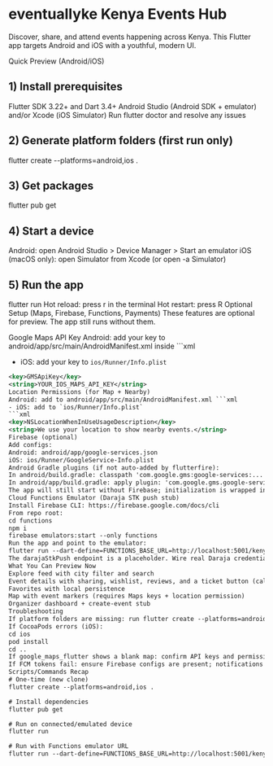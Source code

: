<h1>eventuallyke Kenya Events Hub</h1>
Discover, share, and attend events happening across Kenya. This Flutter app targets Android and iOS with a youthful, modern UI.

Quick Preview (Android/iOS)
<h2>1) Install prerequisites</h2>

Flutter SDK 3.22+ and Dart 3.4+
Android Studio (Android SDK + emulator) and/or Xcode (iOS Simulator)
Run flutter doctor and resolve any issues
<h2>2) Generate platform folders (first run only)</h2>

flutter create --platforms=android,ios .
<h2>3) Get packages</h2>

flutter pub get
<h2>4) Start a device</h2>

Android: open Android Studio > Device Manager > Start an emulator
iOS (macOS only): open Simulator from Xcode (or open -a Simulator)
<h2>5) Run the app</h2>

flutter run
Hot reload: press r in the terminal
Hot restart: press R
Optional Setup (Maps, Firebase, Functions, Payments)
These features are optional for preview. The app still runs without them.

Google Maps API Key
Android: add your key to android/app/src/main/AndroidManifest.xml inside <application> ```xml
- iOS: add your key to `ios/Runner/Info.plist`
```xml
<key>GMSApiKey</key>
<string>YOUR_IOS_MAPS_API_KEY</string>
Location Permissions (for Map + Nearby)
Android: add to android/app/src/main/AndroidManifest.xml ```xml
- iOS: add to `ios/Runner/Info.plist`
```xml
<key>NSLocationWhenInUseUsageDescription</key>
<string>We use your location to show nearby events.</string>
Firebase (optional)
Add configs:
Android: android/app/google-services.json
iOS: ios/Runner/GoogleService-Info.plist
Android Gradle plugins (if not auto-added by flutterfire):
In android/build.gradle: classpath 'com.google.gms:google-services:...'
In android/app/build.gradle: apply plugin: 'com.google.gms.google-services'
The app will still start without Firebase; initialization is wrapped in a safe try/catch.
Cloud Functions Emulator (Daraja STK push stub)
Install Firebase CLI: https://firebase.google.com/docs/cli
From repo root:
cd functions
npm i
firebase emulators:start --only functions
Run the app and point to the emulator:
flutter run --dart-define=FUNCTIONS_BASE_URL=http://localhost:5001/kenya-events-hub/us-central1
The darajaStkPush endpoint is a placeholder. Wire real Daraja credentials and logic before production use.
What You Can Preview Now
Explore feed with city filter and search
Event details with sharing, wishlist, reviews, and a ticket button (calls the stubbed STK push via Functions)
Favorites with local persistence
Map with event markers (requires Maps keys + location permission)
Organizer dashboard + create-event stub
Troubleshooting
If platform folders are missing: run flutter create --platforms=android,ios .
If CocoaPods errors (iOS):
cd ios
pod install
cd ..
If google_maps_flutter shows a blank map: confirm API keys and permissions, and that your emulator/simulator has network access.
If FCM tokens fail: ensure Firebase configs are present; notifications are optional in dev.
Scripts/Commands Recap
# One-time (new clone)
flutter create --platforms=android,ios .

# Install dependencies
flutter pub get

# Run on connected/emulated device
flutter run

# Run with Functions emulator URL
flutter run --dart-define=FUNCTIONS_BASE_URL=http://localhost:5001/kenya-events-hub/us-central1
